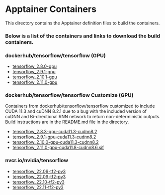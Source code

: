 # Apptainer Containers 

This directory contains the Apptainer definition files to build the containers.

### Below is a list of the containers and links to download the build containers.

### dockerhub/tensorflow/tensorflow (GPU)

* [tensorflow_2.8.0-gpu](https://object.cloud.sdsc.edu:443/v1/AUTH_da4962d3368042ac8337e2dfdd3e7bf3/singularity/docker_hub/tensorflow_2.8.0-gpu-1.0.0.sif)
* [tensorflow_2.9.1-gpu](https://object.cloud.sdsc.edu:443/v1/AUTH_da4962d3368042ac8337e2dfdd3e7bf3/singularity/docker_hub/tensorflow_2.9.1-gpu-1.0.0.sif)
* [tensorflow_2.10.1-gpu](https://object.cloud.sdsc.edu:443/v1/AUTH_da4962d3368042ac8337e2dfdd3e7bf3/singularity/docker_hub/tensorflow_2.10.1-gpu-1.0.0.sif)
* [tensorflow_2.11.0-gpu](https://object.cloud.sdsc.edu:443/v1/AUTH_da4962d3368042ac8337e2dfdd3e7bf3/singularity/docker_hub/tensorflow_2.11.0-gpu-1.0.0.sif)

### dockerhub/tensorflow/tensorflow Customize (GPU)

Containers from dockerhub/tensorflow/tensorflow customized to include CUDA 11.3 and cuDNN 8.2.1 due to a bug with the included version of cuDNN and Bi-directional RNN network to return non-deterministic outputs. Build instructions are in the README.md file in the directory.

* [tensorflow_2.8.3-gpu-cuda11.3-cudnn8.2](https://object.cloud.sdsc.edu:443/v1/AUTH_da4962d3368042ac8337e2dfdd3e7bf3/singularity/docker_hub/custom/tensorflow_2.8.3-gpu-cuda11.3-cudnn8.2.sif)
* [tensorflow_2.9.1-gpu-cuda11.3-cudnn8.2](https://object.cloud.sdsc.edu:443/v1/AUTH_da4962d3368042ac8337e2dfdd3e7bf3/singularity/docker_hub/custom/tensorflow_2.9.1-gpu-cuda11.3-cudnn8.2.sif)
* [tensorflow_2.10.0-gpu-cuda11.3-cudnn8.2](https://object.cloud.sdsc.edu:443/v1/AUTH_da4962d3368042ac8337e2dfdd3e7bf3/singularity/docker_hub/custom/tensorflow_2.10.0-gpu-cuda11.3-cudnn8.2.sif)
* [tensorflow_2.11.0-gpu-cuda11.8-cudnn8.6.sif](https://object.cloud.sdsc.edu:443/v1/AUTH_da4962d3368042ac8337e2dfdd3e7bf3/singularity/docker_hub/custom/tensorflow_2.11.0-gpu-cuda11.8-cudnn8.6.sif)

### nvcr.io/nvidia/tensorflow

* [tensorflow_22.06-tf2-py3](https://object.cloud.sdsc.edu:443/v1/AUTH_da4962d3368042ac8337e2dfdd3e7bf3/singularity/ngc/tensorflow_22.06-tf2-py3.sif)
* [tensorflow_22.09-tf2-py3](https://object.cloud.sdsc.edu:443/v1/AUTH_da4962d3368042ac8337e2dfdd3e7bf3/singularity/ngc/tensorflow_22.09-tf2-py3.sif)
* [tensorflow_22.10-tf2-py3](https://object.cloud.sdsc.edu:443/v1/AUTH_da4962d3368042ac8337e2dfdd3e7bf3/singularity/ngc/tensorflow_22.10-tf2-py3.sif)
* [tensorflow_22.11-tf2-py3](https://object.cloud.sdsc.edu:443/v1/AUTH_da4962d3368042ac8337e2dfdd3e7bf3/singularity/ngc/tensorflow_22.11-tf2-py3.sif)